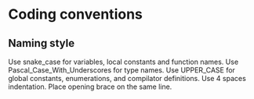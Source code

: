 # Coding conventions

## Naming style
Use snake_case for variables, local constants and function names.
Use Pascal_Case_With_Underscores for type names.
Use UPPER_CASE for global constants, enumerations, and compilator definitions.
Use 4 spaces indentation.
Place opening brace on the same line.

